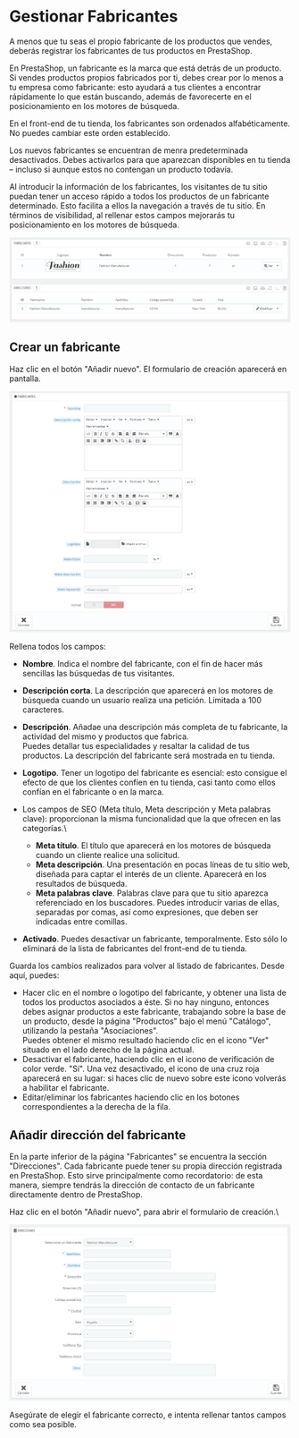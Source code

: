 # Gestionar Fabricantes

A menos que tu seas el propio fabricante de los productos que vendes, deberás registrar los fabricantes de tus productos en PrestaShop.

En PrestaShop, un fabricante es la marca que está detrás de un producto. Si vendes productos propios fabricados por ti, debes crear por lo menos a tu empresa como fabricante: esto ayudará a tus clientes a encontrar rápidamente lo que están buscando, además de favorecerte en el posicionamiento en los motores de búsqueda.

En el front-end de tu tienda, los fabricantes son ordenados alfabéticamente. No puedes cambiar este orden establecido.

Los nuevos fabricantes se encuentran de menra predeterminada desactivados. Debes activarlos para que aparezcan disponibles en tu tienda – incluso si aunque estos no contengan un producto todavía.

Al introducir la información de los fabricantes, los visitantes de tu sitio puedan tener un acceso rápido a todos los productos de un fabricante determinado. Esto facilita a ellos la navegación a través de tu sitio. En términos de visibilidad, al rellenar estos campos mejorarás tu posicionamiento en los motores de búsqueda.

![](../../../.gitbook/assets/54268238.png)

## Crear un fabricante <a href="#gestionarfabricantes-crearunfabricante" id="gestionarfabricantes-crearunfabricante"></a>

Haz clic en el botón "Añadir nuevo". El formulario de creación aparecerá en pantalla.

![](../../../.gitbook/assets/54268240.png)

Rellena todos los campos:

* **Nombre**. Indica el nombre del fabricante, con el fin de hacer más sencillas las búsquedas de tus visitantes.
* **Descripción corta**. La descripción que aparecerá en los motores de búsqueda cuando un usuario realiza una petición. Limitada a 100 caracteres.
* **Descripción**. Añadae una descripción más completa de tu fabricante, la actividad del mismo y productos que fabrica.\
  &#x20;Puedes detallar tus especialidades y resaltar la calidad de tus productos. La descripción del fabricante será mostrada en tu tienda.
* **Logotipo**. Tener un logotipo del fabricante es esencial: esto consigue el efecto de que los clientes confíen en tu tienda, casi tanto como ellos confían en el fabricante o en la marca.
* Los campos de SEO (Meta título, Meta descripción y Meta palabras clave): proporcionan la misma funcionalidad que la que ofrecen en las categorías.\

  * **Meta título**. El título que aparecerá en los motores de búsqueda cuando un cliente realice una solicitud.
  * **Meta descripción**. Una presentación en pocas líneas de tu sitio web, diseñada para captar el interés de un cliente. Aparecerá en los resultados de búsqueda.
  * **Meta palabras clave**. Palabras clave para que tu sitio aparezca referenciado en los buscadores. Puedes introducir varias de ellas, separadas por comas, así como expresiones, que deben ser indicadas entre comillas.
* **Activado**. Puedes desactivar un fabricante, temporalmente. Esto sólo lo eliminará de la lista de fabricantes del front-end de tu tienda.

Guarda los cambios realizados para volver al listado de fabricantes. Desde aquí, puedes:

* Hacer clic en el nombre o logotipo del fabricante, y obtener una lista de todos los productos asociados a éste. Si no hay ninguno, entonces debes asignar productos a este fabricante, trabajando sobre la base de un producto, desde la página "Productos" bajo el menú "Catálogo", utilizando la pestaña "Asociaciones".\
  &#x20;Puedes obtener el mismo resultado haciendo clic en el icono "Ver" situado en el lado derecho de la página actual.
* Desactivar el fabricante, haciendo clic en el icono de verificación de color verde. "Sí". Una vez desactivado, el icono de una cruz roja aparecerá en su lugar: si haces clic de nuevo sobre este icono volverás a habilitar el fabricante.
* Editar/eliminar los fabricantes haciendo clic en los botones correspondientes a la derecha de la fila.

## Añadir dirección del fabricante <a href="#gestionarfabricantes-anadirdirecciondelfabricante" id="gestionarfabricantes-anadirdirecciondelfabricante"></a>

En la parte inferior de la página "Fabricantes" se encuentra la sección "Direcciones". Cada fabricante puede tener su propia dirección registrada en PrestaShop. Esto sirve principalmente como recordatorio: de esta manera, siempre tendrás la dirección de contacto de un fabricante directamente dentro de PrestaShop.

Haz clic en el botón "Añadir nuevo", para abrir el formulario de creación.\


![](../../../.gitbook/assets/54268242.png)

Asegúrate de elegir el fabricante correcto, e intenta rellenar tantos campos como sea posible.
